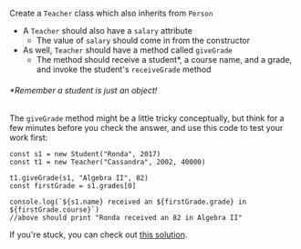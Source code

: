 Create a `Teacher` class which also inherits from `Person`

-   A `Teacher` should also have a `salary` attribute
    -   The value of `salary` should come in from the constructor
-   As well, `Teacher` should have a method called `giveGrade`
    -   The method should receive a student*, a course name, and a grade, and invoke the student's `receiveGrade` method

###### *Remember a student is just an object!

  

The `giveGrade` method might be a little tricky conceptually, but think for a few minutes before you check the answer, and use this code to test your work first:
```
const s1 = new Student("Ronda", 2017)
const t1 = new Teacher("Cassandra", 2002, 40000)

t1.giveGrade(s1, "Algebra II", 82)
const firstGrade = s1.grades[0]

console.log(`${s1.name} received an ${firstGrade.grade} in ${firstGrade.course}`)
//above should print "Ronda received an 82 in Algebra II"﻿
```
  

If you're stuck, you can check out [this solution](https://codepen.io/ElevationPen/pen/qzWpmV?editors=0010).